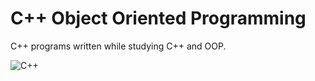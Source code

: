 # C++ Object Oriented Programming
C++ programs written while studying C++ and OOP.

![C++](https://img.shields.io/badge/C++-blue)
